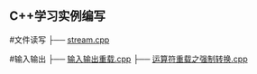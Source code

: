 ## C++学习实例编写

#文件读写
├── [stream.cpp](stream.cpp)

#输入输出
├── [输入输出重载.cpp](输入输出重载.cpp)
├── [运算符重载之强制转换.cpp](运算符重载之强制转换.cpp) 

